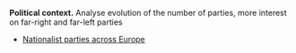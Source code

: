 **Political context.** Analyse evolution of the number of parties, more interest on far-right and far-left parties
- [Nationalist parties across Europe](https://www.researchgate.net/figure/Percentage-of-votes-won-by-nationalist-parties-across-Europe_fig13_332345425)
